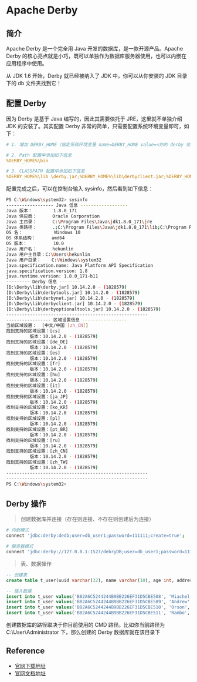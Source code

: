 # Apache Derby

## 简介

Apache Derby 是一个完全用 Java 开发的数据库，是一款开源产品。Apache Derby 的核心亮点就是小巧，既可以单独作为数据库服务器使用，也可以内嵌在应用程序中使用。

从 JDK 1.6 开始，Derby 就已经被纳入了 JDK 中，你可以从你安装的 JDK 目录下的 db 文件夹找到它！

## 配置 Derby

因为 Derby 是基于 Java 编写的，因此其需要依托于 JRE，这里就不单独介绍 JDK 的安装了。其实配置 Derby 非常的简单，只需要配置系统环境变量即可，如下：

```yaml
# 1. 增加 DERBY_HOME（指定系统环境变量 name=DERBY_HOME value=<你的 derby 位置>）

# 2. Path 配置中添加如下信息
%DERBY_HOME%\bin

# 3. CLASSPATH 配置中添加如下信息
%DERBY_HOME%\lib \derby.jar;%DERBY_HOME%\lib\derbyclient.jar;%DERBY_HOME%\lib\derbytools.jar;%DERBY_HOME%\lib\derbynet.jar
```

配置完成之后，可以在控制台输入 sysinfo，然后看到如下信息：

```bash
PS C:\Windows\system32> sysinfo
------------------ Java 信息 ------------------
Java 版本：        1.8.0_171
Java 供应商：      Oracle Corporation
Java 主目录：      C:\Program Files\Java\jdk1.8.0_171\jre
Java 类路径：      .;C:\Program Files\Java\jdk1.8.0_171\lib;C:\Program Files\Java\jdk1.8.0_171\lib\tools.jar;D:\Derby\li                                                                                                                                                       b \derby.jar;D:\Derby\lib\derbyclient.jar;D:\Derby\lib\derbytools.jar;D:\Derby\lib\derbynet.jar;D:\Derby/lib/derby.jar;D                                                                                                                                                       :\Derby/lib/derbynet.jar;D:\Derby/lib/derbyclient.jar;D:\Derby/lib/derbytools.jar;D:\Derby/lib/derbyoptionaltools.jar
OS 名：            Windows 10
OS 体系结构：      amd64
OS 版本：          10.0
Java 用户名：      hekunlin
Java 用户主目录：C:\Users\hekunlin
Java 用户目录：    C:\Windows\system32
java.specification.name: Java Platform API Specification
java.specification.version: 1.8
java.runtime.version: 1.8.0_171-b11
--------- Derby 信息 --------
[D:\Derby\lib\derby.jar] 10.14.2.0 - (1828579)
[D:\Derby\lib\derbytools.jar] 10.14.2.0 - (1828579)
[D:\Derby\lib\derbynet.jar] 10.14.2.0 - (1828579)
[D:\Derby\lib\derbyclient.jar] 10.14.2.0 - (1828579)
[D:\Derby\lib\derbyoptionaltools.jar] 10.14.2.0 - (1828579)
------------------------------------------------------
----------------- 区域设置信息 -----------------
当前区域设置：  [中文/中国 [zh_CN]]
找到支持的区域设置：[cs]
         版本：10.14.2.0 - (1828579)
找到支持的区域设置：[de_DE]
         版本：10.14.2.0 - (1828579)
找到支持的区域设置：[es]
         版本：10.14.2.0 - (1828579)
找到支持的区域设置：[fr]
         版本：10.14.2.0 - (1828579)
找到支持的区域设置：[hu]
         版本：10.14.2.0 - (1828579)
找到支持的区域设置：[it]
         版本：10.14.2.0 - (1828579)
找到支持的区域设置：[ja_JP]
         版本：10.14.2.0 - (1828579)
找到支持的区域设置：[ko_KR]
         版本：10.14.2.0 - (1828579)
找到支持的区域设置：[pl]
         版本：10.14.2.0 - (1828579)
找到支持的区域设置：[pt_BR]
         版本：10.14.2.0 - (1828579)
找到支持的区域设置：[ru]
         版本：10.14.2.0 - (1828579)
找到支持的区域设置：[zh_CN]
         版本：10.14.2.0 - (1828579)
找到支持的区域设置：[zh_TW]
         版本：10.14.2.0 - (1828579)
------------------------------------------------------
------------------------------------------------------
PS C:\Windows\system32>
```

## Derby 操作

> 创建数据库并连接（存在则连接、不存在则创建后为连接）

```bash
# 内嵌模式
connect 'jdbc:derby:dedb;user=db_user1;password=111111;create=true'; 

# 服务器模式
connect 'jdbc:derby://127.0.0.1:1527/debryDB;user=db_user1;password=111111;create=true';
```

> 表、数据操作

```sql
-- 创建表
create table t_user(uuid varchar(32), name varchar(10), age int, address varchar(40));

-- 插入数据
insert into t_user values('B82A6C5244244B9BB226EF31D5CBE508', 'Miachel', 20, 'street 1');
insert into t_user values('B82A6C5244244B9BB226EF31D5CBE509', 'Andrew', 35, 'street 1');
insert into t_user values('B82A6C5244244B9BB226EF31D5CBE510', 'Orson', 47, 'street 1');
insert into t_user values('B82A6C5244244B9BB226EF31D5CBE511', 'Rambo', 19, 'street 1');
```

创建数据库的路径取决于你目前使用的 CMD 路径。比如你当前路径为 C:\User\Administrator 下，那么创建的 Derby 数据库就在该目录下

## Reference

* [官网下载地址](http://db.apache.org/derby/derby_downloads.html)
* [官网文档地址](https://builds.apache.org/job/Derby-docs/lastSuccessfulBuild/artifact/trunk/out/getstart/index.html)



